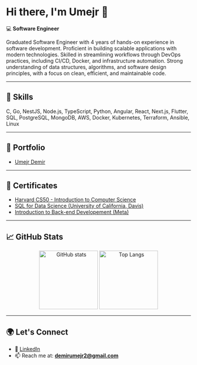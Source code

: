 # Hi there, I'm Umejr 👋  

💻 **Software Engineer**  

 Graduated Software Engineer with 4 years of hands-on
 experience in software development. Proficient in building
 scalable applications with modern technologies. Skilled in
 streamlining workflows through DevOps practices,
 including CI/CD, Docker, and infrastructure automation.
 Strong understanding of data structures, algorithms, and
 software design principles, with a focus on clean, efficient,
 and maintainable code.

---

## 🚀 Skills
C, Go, NestJS, Node.js, TypeScript, Python, Angular, React, Next.js, Flutter,  
SQL, PostgreSQL, MongoDB, AWS, Docker, Kubernetes, Terraform, Ansible, Linux  

---

## 📂 Portfolio
- [Umejr Demir](https://www.demir-umejr.com)

---

## 📜 Certificates
- [Harvard CS50 - Introduction to Computer Science](https://certificates.cs50.io/10edfbf4-873c-45a5-aa2d-2a8d6f829140.pdf?size=letter)  
- [SQL for Data Science (University of California, Davis)]([link-here](https://www.coursera.org/account/accomplishments/verify/2XND8CKZ559H?utm_source=link&utm_medium=certificate&utm_content=cert_image&utm_campaign=sharing_cta&utm_product=course))  
- [Introduction to Back-end Developement (Meta)](https://www.coursera.org/account/accomplishments/verify/ES7XGN4QUUX6?utm_source=link&utm_medium=certificate&utm_content=cert_image&utm_campaign=sharing_cta&utm_product=course)  

---

## 📈 GitHub Stats
<p align="center">
  <img src="https://github-readme-stats.vercel.app/api?username=umejr&show_icons=true&theme=tokyonight" alt="GitHub stats" height="160"/>
  <img src="https://github-readme-stats.vercel.app/api/top-langs/?username=umejr&layout=compact&theme=tokyonight" alt="Top Langs" height="160"/>
</p>

---

## 🌍 Let's Connect
- 💼 [LinkedIn](https://www.linkedin.com/in/umejr-demir/)  
- 📫 Reach me at: **demirumejr2@gmail.com**  
